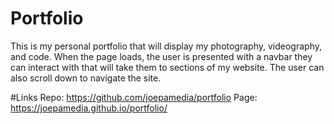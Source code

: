 # Portfolio
This is my personal portfolio that will display my photography, videography, and code. When the page loads, the user is presented with a navbar they can interact with that will take them to sections of my website. The user can also scroll down to navigate the site.


#Links
Repo: https://github.com/joepamedia/portfolio
Page: https://joepamedia.github.io/portfolio/

